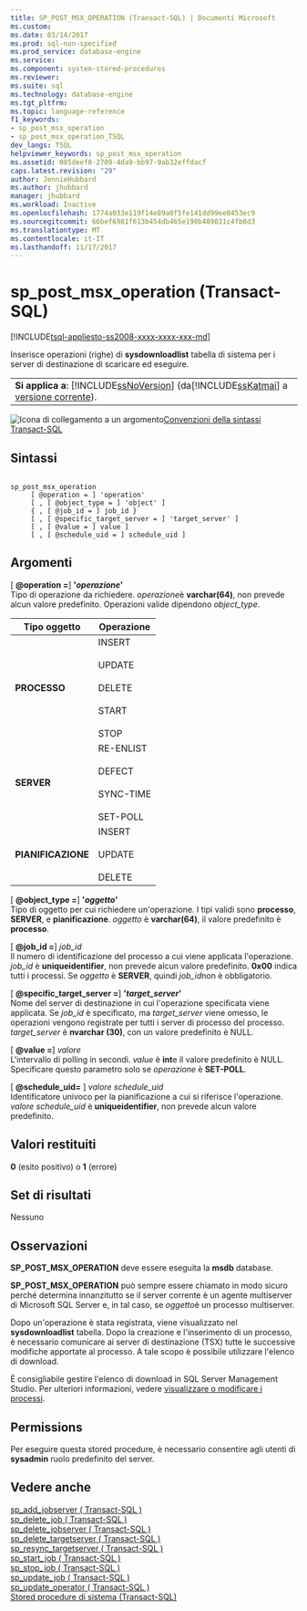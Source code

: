 ```yaml
---
title: SP_POST_MSX_OPERATION (Transact-SQL) | Documenti Microsoft
ms.custom: 
ms.date: 03/14/2017
ms.prod: sql-non-specified
ms.prod_service: database-engine
ms.service: 
ms.component: system-stored-procedures
ms.reviewer: 
ms.suite: sql
ms.technology: database-engine
ms.tgt_pltfrm: 
ms.topic: language-reference
f1_keywords:
- sp_post_msx_operation
- sp_post_msx_operation_TSQL
dev_langs: TSQL
helpviewer_keywords: sp_post_msx_operation
ms.assetid: 085deef8-2709-4da9-bb97-9ab32effdacf
caps.latest.revision: "29"
author: JennieHubbard
ms.author: jhubbard
manager: jhubbard
ms.workload: Inactive
ms.openlocfilehash: 1774a033e119f14e89a0f5fe141dd99ee0453ec9
ms.sourcegitcommit: 66bef6981f613b454db465e190b489031c4fb8d3
ms.translationtype: MT
ms.contentlocale: it-IT
ms.lasthandoff: 11/17/2017
---
```

# <a name="sppostmsxoperation-transact-sql"></a>sp_post_msx_operation (Transact-SQL)
[!INCLUDE[tsql-appliesto-ss2008-xxxx-xxxx-xxx-md](../../includes/tsql-appliesto-ss2008-xxxx-xxxx-xxx-md.md)]

  Inserisce operazioni (righe) di **sysdownloadlist** tabella di sistema per i server di destinazione di scaricare ed eseguire.  
  
||  
|-|  
|**Si applica a**: [!INCLUDE[ssNoVersion](../../includes/ssnoversion-md.md)] (da[!INCLUDE[ssKatmai](../../includes/sskatmai-md.md)] a [versione corrente](http://go.microsoft.com/fwlink/p/?LinkId=299658)).|  
  
 ![Icona di collegamento a un argomento](../../database-engine/configure-windows/media/topic-link.gif "Icona di collegamento a un argomento")[Convenzioni della sintassi Transact-SQL](../../t-sql/language-elements/transact-sql-syntax-conventions-transact-sql.md)  
  
## <a name="syntax"></a>Sintassi  
  
```  
  
sp_post_msx_operation  
     [ @operation = ] 'operation'  
     [ , [ @object_type = ] 'object' ]   
     { , [ @job_id = ] job_id }   
     [ , [ @specific_target_server = ] 'target_server' ]   
     [ , [ @value = ] value ]  
     [ , [ @schedule_uid = ] schedule_uid ]  
```  
  
## <a name="arguments"></a>Argomenti  
 [  **@operation =**] **'***operazione***'**  
 Tipo di operazione da richiedere. *operazione*è **varchar(64)**, non prevede alcun valore predefinito. Operazioni valide dipendono *object_type*.  
  
|Tipo oggetto|Operazione|  
|-----------------|---------------|  
|**PROCESSO**|INSERT<br /><br /> UPDATE<br /><br /> DELETE<br /><br /> START<br /><br /> STOP|  
|**SERVER**|RE-ENLIST<br /><br /> DEFECT<br /><br /> SYNC-TIME<br /><br /> SET-POLL|  
|**PIANIFICAZIONE**|INSERT<br /><br /> UPDATE<br /><br /> DELETE|  
  
 [  **@object_type =**] **'***oggetto***'**  
 Tipo di oggetto per cui richiedere un'operazione. I tipi validi sono **processo**, **SERVER**, e **pianificazione**. *oggetto* è **varchar(64)**, il valore predefinito è **processo**.  
  
 [  **@job_id =**] *job_id*  
 Il numero di identificazione del processo a cui viene applicata l'operazione. *job_id* è **uniqueidentifier**, non prevede alcun valore predefinito. **0x00** indica tutti i processi. Se *oggetto* è **SERVER**, quindi *job_id*non è obbligatorio.  
  
 [  **@specific_target_server =**] **'***target_server***'**  
 Nome del server di destinazione in cui l'operazione specificata viene applicata. Se *job_id* è specificato, ma *target_server* viene omesso, le operazioni vengono registrate per tutti i server di processo del processo. *target_server* è **nvarchar (30)**, con un valore predefinito è NULL.  
  
 [  **@value =**] *valore*  
 L'intervallo di polling in secondi. *value* è **int**e il valore predefinito è NULL. Specificare questo parametro solo se *operazione* è **SET-POLL**.  
  
 [  **@schedule_uid=** ] *valore schedule_uid*  
 Identificatore univoco per la pianificazione a cui si riferisce l'operazione. *valore schedule_uid* è **uniqueidentifier**, non prevede alcun valore predefinito.  
  
## <a name="return-code-values"></a>Valori restituiti  
 **0** (esito positivo) o **1** (errore)  
  
## <a name="result-sets"></a>Set di risultati  
 Nessuno  
  
## <a name="remarks"></a>Osservazioni  
 **SP_POST_MSX_OPERATION** deve essere eseguita la **msdb** database.  
  
 **SP_POST_MSX_OPERATION** può sempre essere chiamato in modo sicuro perché determina innanzitutto se il server corrente è un agente multiserver di Microsoft SQL Server e, in tal caso, se *oggetto*è un processo multiserver.  
  
 Dopo un'operazione è stata registrata, viene visualizzato nel **sysdownloadlist** tabella. Dopo la creazione e l'inserimento di un processo, è necessario comunicare ai server di destinazione (TSX) tutte le successive modifiche apportate al processo. A tale scopo è possibile utilizzare l'elenco di download.  
  
 È consigliabile gestire l'elenco di download in SQL Server Management Studio. Per ulteriori informazioni, vedere [visualizzare o modificare i processi](http://msdn.microsoft.com/library/57f649b8-190c-4304-abd7-7ca5297deab7).  
  
## <a name="permissions"></a>Permissions  
 Per eseguire questa stored procedure, è necessario consentire agli utenti di **sysadmin** ruolo predefinito del server.  
  
## <a name="see-also"></a>Vedere anche  
 [sp_add_jobserver &#40; Transact-SQL &#41;](../../relational-databases/system-stored-procedures/sp-add-jobserver-transact-sql.md)   
 [sp_delete_job &#40; Transact-SQL &#41;](../../relational-databases/system-stored-procedures/sp-delete-job-transact-sql.md)   
 [sp_delete_jobserver &#40; Transact-SQL &#41;](../../relational-databases/system-stored-procedures/sp-delete-jobserver-transact-sql.md)   
 [sp_delete_targetserver &#40; Transact-SQL &#41;](../../relational-databases/system-stored-procedures/sp-delete-targetserver-transact-sql.md)   
 [sp_resync_targetserver &#40; Transact-SQL &#41;](../../relational-databases/system-stored-procedures/sp-resync-targetserver-transact-sql.md)   
 [sp_start_job &#40; Transact-SQL &#41;](../../relational-databases/system-stored-procedures/sp-start-job-transact-sql.md)   
 [sp_stop_job &#40; Transact-SQL &#41;](../../relational-databases/system-stored-procedures/sp-stop-job-transact-sql.md)   
 [sp_update_job &#40; Transact-SQL &#41;](../../relational-databases/system-stored-procedures/sp-update-job-transact-sql.md)   
 [sp_update_operator &#40; Transact-SQL &#41;](../../relational-databases/system-stored-procedures/sp-update-operator-transact-sql.md)   
 [Stored procedure di sistema &#40;Transact-SQL&#41;](../../relational-databases/system-stored-procedures/system-stored-procedures-transact-sql.md)  
  
  
